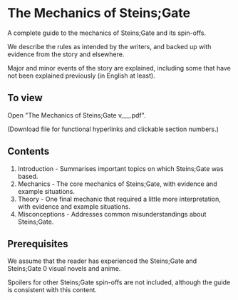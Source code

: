 # The Mechanics of Steins;Gate

A complete guide to the mechanics of Steins;Gate and its spin-offs.

We describe the rules as intended by the writers, and backed up with evidence from the story and elsewhere.

Major and minor events of the story are explained, including some that have not been explained previously (in English at least).




## To view
Open "The Mechanics of Steins;Gate v___.pdf".

(Download file for functional hyperlinks and clickable section numbers.)



## Contents

1. Introduction - Summarises important topics on which Steins;Gate was based.
2. Mechanics - The core mechanics of Steins;Gate, with evidence and example situations.
3. Theory - One final mechanic that required a little more interpretation, with evidence and example situations. 
4. Misconceptions - Addresses common misunderstandings about Steins;Gate.


## Prerequisites

We assume that the reader has experienced the Steins;Gate and Steins;Gate 0 visual novels and anime.

Spoilers for other Steins;Gate spin-offs are not included, although the guide is consistent with this content.
